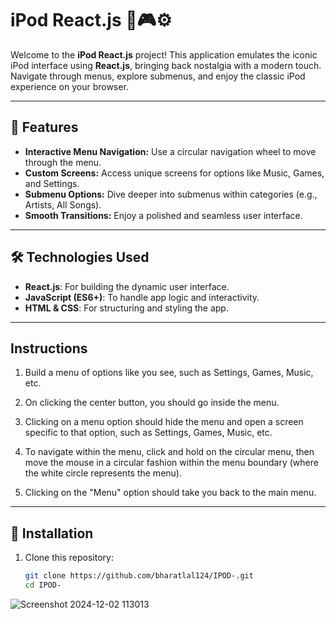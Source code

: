 # iPod React.js 🎵🎮⚙️

Welcome to the **iPod React.js** project! This application emulates the iconic iPod interface using **React.js**, bringing back nostalgia with a modern touch. Navigate through menus, explore submenus, and enjoy the classic iPod experience on your browser.

---

## 🚀 Features

- **Interactive Menu Navigation:** Use a circular navigation wheel to move through the menu.
- **Custom Screens:** Access unique screens for options like Music, Games, and Settings.
- **Submenu Options:** Dive deeper into submenus within categories (e.g., Artists, All Songs).
- **Smooth Transitions:** Enjoy a polished and seamless user interface.

---

## 🛠️ Technologies Used

- **React.js**: For building the dynamic user interface.
- **JavaScript (ES6+)**: To handle app logic and interactivity.
- **HTML & CSS**: For structuring and styling the app.

---

## Instructions

1. Build a menu of options like you see, such as Settings, Games, Music, etc.

2. On clicking the center button, you should go inside the menu.

3. Clicking on a menu option should hide the menu and open a screen specific to that option, such as Settings, Games, Music, etc.

4. To navigate within the menu, click and hold on the circular menu, then move the mouse in a circular fashion within the menu boundary (where the white circle represents the menu).

5. Clicking on the "Menu" option should take you back to the main menu.

---

## 📖 Installation

1. Clone this repository:
   ```bash
   git clone https://github.com/bharatlal124/IPOD-.git
   cd IPOD-

![Screenshot 2024-12-02 113013](https://github.com/user-attachments/assets/c6066d2e-74ec-49f1-b0ed-1bb5d2de24f4)


 


